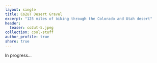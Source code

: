 ```yaml
---
layout: single
title: Co2uT Desert Gravel
excerpt: "125 miles of biking through the Colorado and Utah desert"
header:
  teaser: co2ut-5.jpeg
collection: cool-stuff
author_profile: true
share: true
---
```


In progress...

